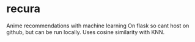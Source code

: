 # recura
Anime recommendations with machine learning
On flask so cant host on github, but can be run locally. Uses cosine similarity with KNN.

